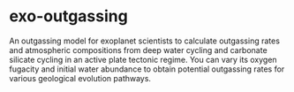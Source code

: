 # exo-outgassing
An outgassing model for exoplanet scientists to calculate outgassing rates and atmospheric compositions from deep water cycling and carbonate silicate cycling in an active plate tectonic regime. You can vary its oxygen fugacity and initial water abundance to obtain potential outgassing rates for various geological evolution pathways.
